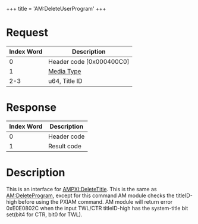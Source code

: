 +++
title = 'AM:DeleteUserProgram'
+++

# Request

| Index Word | Description                                            |
|------------|--------------------------------------------------------|
| 0          | Header code \[0x000400C0\]                             |
| 1          | [Media Type](Filesystem_services#MediaType "wikilink") |
| 2-3        | u64, Title ID                                          |

# Response

| Index Word | Description |
|------------|-------------|
| 0          | Header code |
| 1          | Result code |

# Description

This is an interface for
[AMPXI:DeleteTitle](AMPXI:DeleteTitle "wikilink"). This is the same as
[AM:DeleteProgram](AM:DeleteProgram "wikilink"), except for this command
AM module checks the titleID-high before using the PXIAM command. AM
module will return error 0xE0E0802C when the input TWL/CTR titleID-high
has the system-title bit set(bit4 for CTR, bit0 for TWL).

